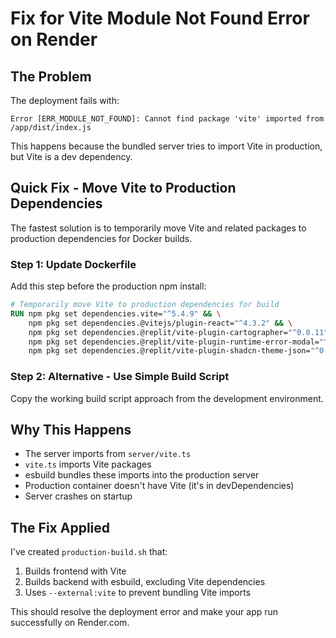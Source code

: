# Fix for Vite Module Not Found Error on Render

## The Problem
The deployment fails with:
```
Error [ERR_MODULE_NOT_FOUND]: Cannot find package 'vite' imported from /app/dist/index.js
```

This happens because the bundled server tries to import Vite in production, but Vite is a dev dependency.

## Quick Fix - Move Vite to Production Dependencies

The fastest solution is to temporarily move Vite and related packages to production dependencies for Docker builds.

### Step 1: Update Dockerfile
Add this step before the production npm install:

```dockerfile
# Temporarily move Vite to production dependencies for build
RUN npm pkg set dependencies.vite="^5.4.9" && \
    npm pkg set dependencies.@vitejs/plugin-react="^4.3.2" && \
    npm pkg set dependencies.@replit/vite-plugin-cartographer="^0.0.11" && \
    npm pkg set dependencies.@replit/vite-plugin-runtime-error-modal="^0.0.3" && \
    npm pkg set dependencies.@replit/vite-plugin-shadcn-theme-json="^0.0.4"
```

### Step 2: Alternative - Use Simple Build Script
Copy the working build script approach from the development environment.

## Why This Happens
- The server imports from `server/vite.ts` 
- `vite.ts` imports Vite packages
- esbuild bundles these imports into the production server
- Production container doesn't have Vite (it's in devDependencies)
- Server crashes on startup

## The Fix Applied
I've created `production-build.sh` that:
1. Builds frontend with Vite
2. Builds backend with esbuild, excluding Vite dependencies
3. Uses `--external:vite` to prevent bundling Vite imports

This should resolve the deployment error and make your app run successfully on Render.com.